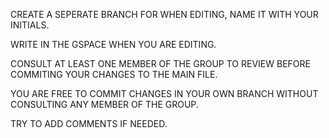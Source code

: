 CREATE A SEPERATE BRANCH FOR WHEN EDITING, NAME IT WITH YOUR INITIALS.

WRITE IN THE GSPACE WHEN YOU ARE EDITING.

CONSULT AT LEAST ONE MEMBER OF THE GROUP TO REVIEW BEFORE COMMITING YOUR CHANGES TO THE MAIN FILE.

YOU ARE FREE TO COMMIT CHANGES IN YOUR OWN BRANCH WITHOUT CONSULTING ANY MEMBER OF THE GROUP.

TRY TO ADD COMMENTS IF NEEDED.
